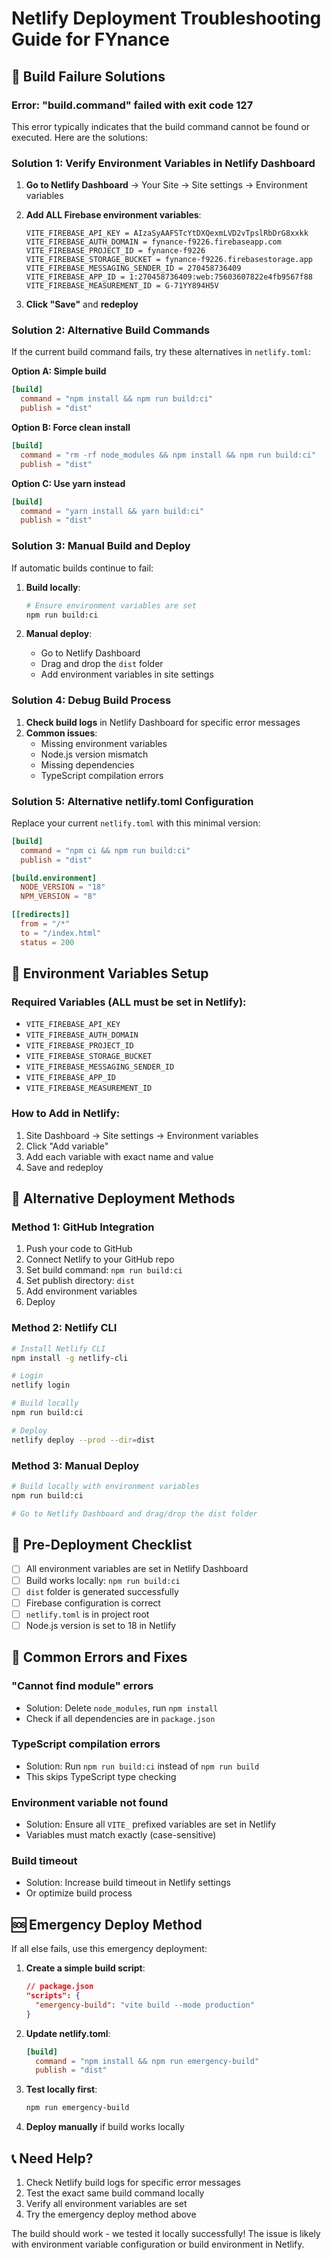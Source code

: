 # Netlify Deployment Troubleshooting Guide for FYnance

## 🚨 Build Failure Solutions

### Error: "build.command" failed with exit code 127

This error typically indicates that the build command cannot be found or executed. Here are the solutions:

### Solution 1: Verify Environment Variables in Netlify Dashboard

1. **Go to Netlify Dashboard** → Your Site → Site settings → Environment variables
2. **Add ALL Firebase environment variables**:

   ```
   VITE_FIREBASE_API_KEY = AIzaSyAAFSTcYtDXQexmLVD2vTpslRbDrG8xxkk
   VITE_FIREBASE_AUTH_DOMAIN = fynance-f9226.firebaseapp.com
   VITE_FIREBASE_PROJECT_ID = fynance-f9226
   VITE_FIREBASE_STORAGE_BUCKET = fynance-f9226.firebasestorage.app
   VITE_FIREBASE_MESSAGING_SENDER_ID = 270458736409
   VITE_FIREBASE_APP_ID = 1:270458736409:web:75603607822e4fb9567f88
   VITE_FIREBASE_MEASUREMENT_ID = G-71YY894H5V
   ```

3. **Click "Save"** and **redeploy**

### Solution 2: Alternative Build Commands

If the current build command fails, try these alternatives in `netlify.toml`:

**Option A: Simple build**

```toml
[build]
  command = "npm install && npm run build:ci"
  publish = "dist"
```

**Option B: Force clean install**

```toml
[build]
  command = "rm -rf node_modules && npm install && npm run build:ci"
  publish = "dist"
```

**Option C: Use yarn instead**

```toml
[build]
  command = "yarn install && yarn build:ci"
  publish = "dist"
```

### Solution 3: Manual Build and Deploy

If automatic builds continue to fail:

1. **Build locally**:

   ```bash
   # Ensure environment variables are set
   npm run build:ci
   ```

2. **Manual deploy**:
   - Go to Netlify Dashboard
   - Drag and drop the `dist` folder
   - Add environment variables in site settings

### Solution 4: Debug Build Process

1. **Check build logs** in Netlify Dashboard for specific error messages
2. **Common issues**:
   - Missing environment variables
   - Node.js version mismatch
   - Missing dependencies
   - TypeScript compilation errors

### Solution 5: Alternative netlify.toml Configuration

Replace your current `netlify.toml` with this minimal version:

```toml
[build]
  command = "npm ci && npm run build:ci"
  publish = "dist"

[build.environment]
  NODE_VERSION = "18"
  NPM_VERSION = "8"

[[redirects]]
  from = "/*"
  to = "/index.html"
  status = 200
```

## 🔧 Environment Variables Setup

### Required Variables (ALL must be set in Netlify):

- `VITE_FIREBASE_API_KEY`
- `VITE_FIREBASE_AUTH_DOMAIN`
- `VITE_FIREBASE_PROJECT_ID`
- `VITE_FIREBASE_STORAGE_BUCKET`
- `VITE_FIREBASE_MESSAGING_SENDER_ID`
- `VITE_FIREBASE_APP_ID`
- `VITE_FIREBASE_MEASUREMENT_ID`

### How to Add in Netlify:

1. Site Dashboard → Site settings → Environment variables
2. Click "Add variable"
3. Add each variable with exact name and value
4. Save and redeploy

## 🚀 Alternative Deployment Methods

### Method 1: GitHub Integration

1. Push your code to GitHub
2. Connect Netlify to your GitHub repo
3. Set build command: `npm run build:ci`
4. Set publish directory: `dist`
5. Add environment variables
6. Deploy

### Method 2: Netlify CLI

```bash
# Install Netlify CLI
npm install -g netlify-cli

# Login
netlify login

# Build locally
npm run build:ci

# Deploy
netlify deploy --prod --dir=dist
```

### Method 3: Manual Deploy

```bash
# Build locally with environment variables
npm run build:ci

# Go to Netlify Dashboard and drag/drop the dist folder
```

## 📝 Pre-Deployment Checklist

- [ ] All environment variables are set in Netlify Dashboard
- [ ] Build works locally: `npm run build:ci`
- [ ] `dist` folder is generated successfully
- [ ] Firebase configuration is correct
- [ ] `netlify.toml` is in project root
- [ ] Node.js version is set to 18 in Netlify

## 🐛 Common Errors and Fixes

### "Cannot find module" errors

- Solution: Delete `node_modules`, run `npm install`
- Check if all dependencies are in `package.json`

### TypeScript compilation errors

- Solution: Run `npm run build:ci` instead of `npm run build`
- This skips TypeScript type checking

### Environment variable not found

- Solution: Ensure all `VITE_` prefixed variables are set in Netlify
- Variables must match exactly (case-sensitive)

### Build timeout

- Solution: Increase build timeout in Netlify settings
- Or optimize build process

## 🆘 Emergency Deploy Method

If all else fails, use this emergency deployment:

1. **Create a simple build script**:

   ```json
   // package.json
   "scripts": {
     "emergency-build": "vite build --mode production"
   }
   ```

2. **Update netlify.toml**:

   ```toml
   [build]
     command = "npm install && npm run emergency-build"
     publish = "dist"
   ```

3. **Test locally first**:

   ```bash
   npm run emergency-build
   ```

4. **Deploy manually** if build works locally

## 📞 Need Help?

1. Check Netlify build logs for specific error messages
2. Test the exact same build command locally
3. Verify all environment variables are set
4. Try the emergency deploy method above

The build should work - we tested it locally successfully! The issue is likely with environment variable configuration or build environment in Netlify.
